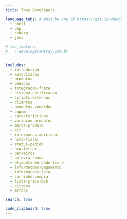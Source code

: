 ```yaml
---
title: Tray Developers

language_tabs: # must be one of https://git.io/vQNgJ
  - shell
  - php
  - csharp
  - java

# toc_footers:
#   - developers@tray.com.br
  

includes:
  - introdution
  - autorizacao
  - produtos
  - pedidos
  - integracao-frete
  - sistema-notificacao
  - scripts-externos
  - clientes
  - produtos-vendidos
  - cupom
  - caracteristicas
  - variacao-produtos
  - marca-produto
  - kit
  - informacao-adicional
  - nota-fiscal
  - status-pedido
  - newsletter
  - parceiros
  - palavra-chave
  - etiqueta-mercado-livre
  - informacoes-pagamento
  - informacoes-loja
  - carrinho-compra
  - lista-preco-b2b
  - kittens
  - errors

search: true

code_clipboard: true
---
```

